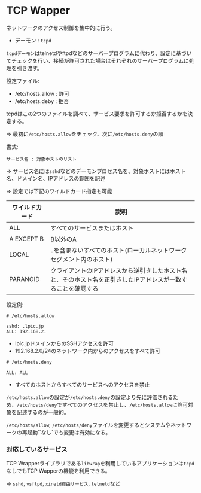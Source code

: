 # TCP Wapper

ネットワークのアクセス制御を集中的に行う。

- デーモン : `tcpd`

`tcpdデーモン`はtelnetdやftpdなどのサーバープログラムに代わり、設定に基づいてチェックを行い、接続が許可された場合はそれぞれのサーバープログラムに処理を引き渡す。

設定ファイル:

- /etc/hosts.allow : 許可
- /etc/hosts.deby : 拒否

tcpdはこの2つのファイルを調べて、サービス要求を許可するか拒否するかを決定する。

=> 最初に`/etc/hosts.allow`をチェック、次に`/etc/hosts.deny`の順

書式:

```
サービス名 : 対象ホストのリスト
```

=> サービス名には`sshd`などのデーモンプロセス名を、対象ホストにはホスト名、ドメイン名、IPアドレスの範囲を記述

=> 設定では下記のワイルドカード指定も可能

| ワイルドカード | 説明                                                                                                         |
|----------------|--------------------------------------------------------------------------------------------------------------|
| ALL            | すべてのサービスまたはホスト                                                                                 |
| A EXCEPT B     | B以外のA                                                                                                     |
| LOCAL          | `.`を含まないすべてのホスト(ローカルネットワークセグメント内のホスト)                                        |
| PARANOID       | クライアントのIPアドレスから逆引きしたホスト名と、そのホスト名を正引きしたIPアドレスが一致することを確認する |

設定例:

```
# /etc/hosts.allow

sshd: .lpic.jp
ALL: 192.168.2.
```

- lpic.jpドメインからのSSHアクセスを許可
- 192.168.2.0/24のネットワーク内からのアクセスをすべて許可

```
# /etc/hosts.deny

ALL: ALL
```

- すべてのホストからすべてのサービスへのアクセスを禁止

`/etc/hosts.allow`の設定が`/etc/hosts.deny`の設定より先に評価されるため、`/etc/hosts/deny`ですべてのアクセスを禁止し、`/etc/hosts.allow`に許可対象を記述するのが一般的。

`/etc/hosts/allow`, `/etc/hosts/deny`ファイルを変更するとシステムやネットワークの再起動``なし`でも変更は有効になる。

### 対応しているサービス

TCP Wrapperライブラリである`libwrap`を利用しているアプリケーションは`tcpd`なしでもTCP Wapperの機能を利用できる。

=> `sshd`, `vsftpd`, `xinetd経由サービス`, `telnetd`など

